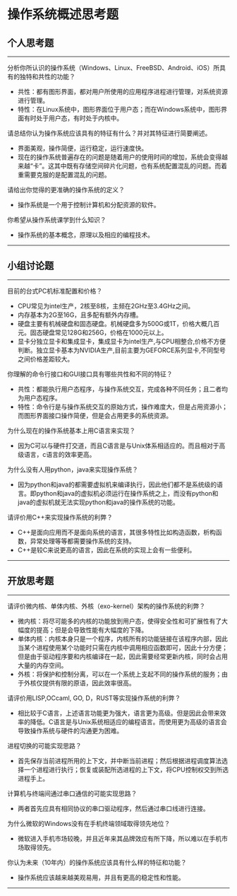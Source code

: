 # 操作系统概述思考题

## 个人思考题

---

分析你所认识的操作系统（Windows、Linux、FreeBSD、Android、iOS）所具有的独特和共性的功能？
- 共性：都有图形界面，都对用户所使用的应用程序进程进行管理，对系统资源进行管理。
- 特性：在Linux系统中，图形界面位于用户态；而在Windows系统中，图形界面有时处于用户态，有时处于内核中。
>  

请总结你认为操作系统应该具有的特征有什么？并对其特征进行简要阐述。
- 界面美观，操作简便，运行稳定，运行速度快。
- 现在的操作系统普遍存在的问题是随着用户的使用时间的增加，系统会变得越来越“卡”。这其中既有存储空间碎片化问题，也有系统配置混乱的问题。而着重需要克服的是配置混乱的问题。

>   

请给出你觉得的更准确的操作系统的定义？
- 操作系统是一个用于控制计算机和分配资源的软件。

>   

你希望从操作系统课学到什么知识？
- 操作系统的基本概念，原理以及相应的编程技术。

>   

---

## 小组讨论题

---

目前的台式PC机标准配置和价格？
- CPU常见为intel生产，2核至8核，主频在2GHz至3.4GHz之间。
- 内存基本为2G至16G，且多配有额外内存槽。
- 硬盘主要有机械硬盘和固态硬盘。机械硬盘多为500G或1T，价格大概几百元。固态硬盘常见128G和256G，价格在1000元以上。
- 显卡分独立显卡和集成显卡，集成显卡为intel生产,与CPU相整合,价格不方便判断。独立显卡基本为NVIDIA生产,目前主要为GEFORCE系列显卡,不同型号之间价格差距较大。

> 

你理解的命令行接口和GUI接口具有哪些共性和不同的特征？
- 共性：都能执行用户态程序，与操作系统交互，完成各种不同任务；且二者均为用户态程序。
- 特性：命令行是与操作系统交互的原始方式，操作难度大，但是占用资源小；而图形界面接口操作简便，但是会占用更多的系统资源。

> 

为什么现在的操作系统基本上用C语言来实现？
- 因为C可以与硬件打交道，而且C语言是与Unix体系相适应的。而且相对于高级语言，c语言的效率更高。

>  

为什么没有人用python，java来实现操作系统？
- 因为python和java的都需要虚拟机来编译执行，因此他们都不是系统级的语言。即python和java的虚拟机必须运行在操作系统之上，而没有python和java的虚拟机就无法实现python和java的操作系统的功能。

>  

请评价用C++来实现操作系统的利弊？
- C++是面向应用而不是面向系统的语言，其很多特性比如构造函数，析构函数，异常处理等等都需要操作系统的支持。
- C++是较C来说更高的语言，因此在系统的实现上会有一些便利。

>  

---

## 开放思考题

---

请评价微内核、单体内核、外核（exo-kernel）架构的操作系统的利弊？
- 微内核：将尽可能多的内核的功能放到用户态，使得安全性和可扩展性有了大幅度的提高；但是会导致性能有大幅度的下降。
- 单体内核：内核本身只是一个程序，内核所有的功能链接在该程序内部，因此当某个进程使用某个功能时只需在内核中调用相应函数即可，因此十分方便；但是由于驱动程序要和内核编译在一起，因此需要经常更新内核，同时会占用大量的内存空间。
- 外核：将保护和控制分离，可以在一个系统上支起不同的操作系统的服务；由于外核仅提供有限的原语，因此效率很高。

>  

请评价用LISP,OCcaml, GO, D，RUST等实现操作系统的利弊？
- 相比较于C语言，上述语言功能更为强大，语言更为高级。但是因此会带来效率的降低。C语言是与Unix系统相适应的编程语言。而使用更为高级的语言会导致操作系统与硬件的沟通更为困难。

>  

进程切换的可能实现思路？
- 首先保存当前进程所用的上下文，并中断当前进程；然后根据进程调度算法选择一个进程进行执行；恢复或装配所选进程的上下文，将CPU控制权交到所选进程手上。

>  

计算机与终端间通过串口通信的可能实现思路？
- 两者首先应具有相同协议的串口驱动程序，然后通过串口线进行连接。

>  

为什么微软的Windows没有在手机终端领域取得领先地位？
- 微软进入手机市场较晚，并且近年来其品牌效应有所下降，所以难以在手机市场取得领先。

>  

你认为未来（10年内）的操作系统应该具有什么样的特征和功能？
- 操作系统应该越来越美观易用，并且有更高的稳定性和性能。

>  

---

